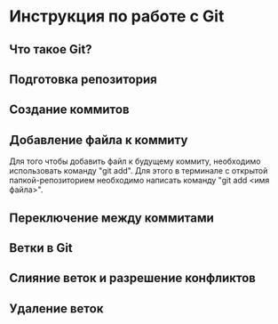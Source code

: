 # Инструкция по работе с Git

## Что такое Git?

## Подготовка репозитория

## Создание коммитов

## Добавление файла к коммиту
Для того чтобы добавить файл к будущему коммиту, необходимо использовать команду "git add". Для этого в терминале с открытой папкой-репозиторием необходимо написать команду "git add <имя файла>".
## Переключение между коммитами

Ветки в Git
-----------------
Слияние веток и разрешение конфликтов
----------------------------------------
Удаление веток
---------------------